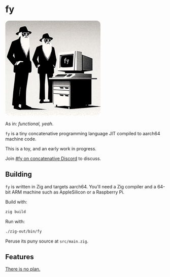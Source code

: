 # fy
![ZigZig Top guys enjoying some fy](./fy.png)

As in: *functional, yeah*.

`fy` is a tiny concatenative programming language JIT compiled to aarch64 machine code. 

This is a toy, and an early work in progress. 

Join [#fy on concatenative Discord](https://discord.com/channels/1150472957093744721/1166896397254131804) to discuss.

## Building

`fy` is written in Zig and targets aarch64. You'll need a Zig compiler and a 64-bit ARM machine such as AppleSilicon or a Raspberry Pi. 

Build with:
```sh
zig build
```

Run with:
```sh
./zig-out/bin/fy
```

Peruse its puny source at `src/main.zig`.

## Features

[There is no plan.](https://github.com/SerenityOS/serenity/blob/master/Documentation/FAQ.md#will-serenityos-support-thing)